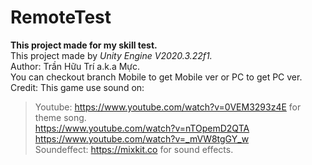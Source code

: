 # RemoteTest
**This project made for my skill test.**  
This project made by _Unity Engine V2020.3.22f1._   
Author: Trần Hữu Trí a.k.a Mực.  
You can checkout branch Mobile to get Mobile ver or PC to get PC ver.  
Credit: This game use sound on:  
> Youtube: https://www.youtube.com/watch?v=0VEM3293z4E for theme song.  
> https://www.youtube.com/watch?v=nTOpemD2QTA  
> https://www.youtube.com/watch?v=_mVW8tgGY_w   
> Soundeffect: https://mixkit.co for sound effects.  
